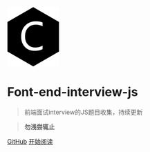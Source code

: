 ![logo](./web-logo-120.png ':no-zoom')

# Font-end-interview-js

> 前端面试interview的JS题目收集，持续更新

> **勿浅尝辄止**

[GitHub](https://github.com/nieyafei/front-end-interview-js)
[开始阅读](/basic)